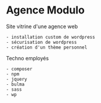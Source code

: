 # Agence Modulo

Site vitrine d'une agence web

    - installation custom de wordpress
    - sécurisation de wordpress
    - création d'un thème personnel


Techno employés

    - composer
    - npm
    - jquery
    - bulma
    - sass
    - wp

